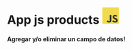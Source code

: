 # App js products <img src="https://raw.githubusercontent.com/devicons/devicon/master/icons/javascript/javascript-original.svg" alt="javascript" width="40" height="40"/>


#### Agregar y/o eliminar un campo de datos!
